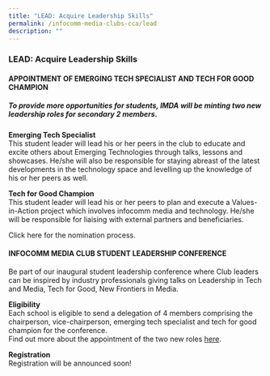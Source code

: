 ```yaml
---
title: "LEAD: Acquire Leadership Skills"
permalink: /infocomm-media-clubs-cca/lead
description: ""
---
```

### LEAD: Acquire Leadership Skills

<a name="top"></a>
#### APPOINTMENT OF EMERGING TECH SPECIALIST AND TECH FOR GOOD CHAMPION

##### To provide more opportunities for students, IMDA will be minting two new leadership roles for secondary 2 members. 

**Emerging Tech Specialist**
<br>
This student leader will lead his or her peers in the club to educate and excite others about Emerging Technologies through talks, lessons and showcases. He/she will also be responsible for staying abreast of the latest developments in the technology space and levelling up the knowledge of his or her peers as well.

**Tech for Good Champion**
<br>
This student leader will lead his or her peers to plan and execute a Values-in-Action project which involves infocomm media and technology. He/she will be responsible for liaising with external partners and beneficiaries.

Click here for the nomination process.

#### INFOCOMM MEDIA CLUB STUDENT LEADERSHIP CONFERENCE

Be part of our inaugural student leadership conference where Club leaders can be inspired by industry professionals giving talks on Leadership in Tech and Media, Tech for Good, New Frontiers in Media.

**Eligibility**<br>
Each school is eligible to send a delegation of 4 members comprising the chairperson, vice-chairperson, emerging tech specialist and tech for good champion for the conference. <br>
Find out more about the appointment of the two new roles <a href="#top">here<a/>.

**Registration**<br>
Registration will be announced soon!
